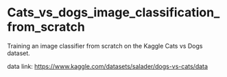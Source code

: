 # Cats_vs_dogs_image_classification_from_scratch
Training an image classifier from scratch on the Kaggle Cats vs Dogs dataset.

data link: https://www.kaggle.com/datasets/salader/dogs-vs-cats/data
